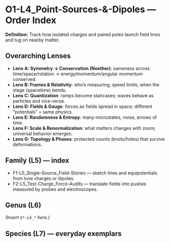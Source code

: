 # O1-L4_Point-Sources-&-Dipoles — Order Index
**Definition:** Track how isolated charges and paired poles launch field lines and tug on nearby matter.
## Overarching Lenses

- **Lens A: Symmetry -> Conservation (Noether)**: sameness across time/space/rotation → energy/momentum/angular momentum conserved.
- **Lens B: Frames & Relativity**: who’s measuring; speed limits; when the stage (spacetime) bends.
- **Lens C: Quantization**: ramps become staircases; waves behave as particles and vice-versa.
- **Lens D: Fields & Gauge**: forces as fields spread in space; different “potentials” = same physics.
- **Lens E: Randomness & Entropy**: many-microstates, noise, arrows of time.
- **Lens F: Scale & Renormalization**: what matters changes with zoom; universal behavior emerges.
- **Lens G: Topology & Phases**: protected counts (knots/holes) that survive deformations.

## Family (L5) — index
- F1-L5_Single-Source_Field-Stories — sketch lines and equipotentials from lone charges or dipoles.
- F2-L5_Test-Charge_Force-Audits — translate fields into pushes measured by probes and electroscopes.
## Genus (L6)
_(Insert `G*-L6_*` here.)_
## Species (L7) — everyday exemplars
